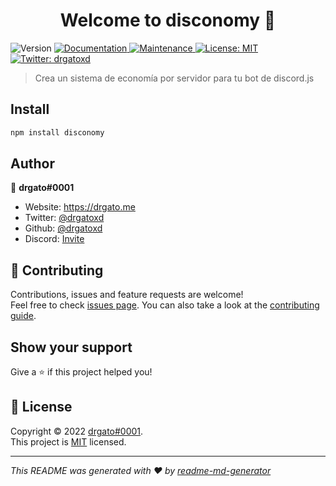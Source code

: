 <h1 align="center">Welcome to disconomy 👋</h1>
<p>
  <img alt="Version" src="https://img.shields.io/badge/version-1.0.0-blue.svg?cacheSeconds=2592000" />
  <a href="https://github.com/drgatoxd/disconomy#readme" target="_blank">
    <img alt="Documentation" src="https://img.shields.io/badge/documentation-yes-brightgreen.svg" />
  </a>
  <a href="https://github.com/drgatoxd/disconomy/graphs/commit-activity" target="_blank">
    <img alt="Maintenance" src="https://img.shields.io/badge/Maintained%3F-yes-green.svg" />
  </a>
  <a href="https://github.com/drgatoxd/disconomy/blob/master/LICENSE" target="_blank">
    <img alt="License: MIT" src="https://img.shields.io/github/license/drgatoxd/disconomy" />
  </a>
  <a href="https://twitter.com/drgatoxd" target="_blank">
    <img alt="Twitter: drgatoxd" src="https://img.shields.io/twitter/follow/drgatoxd.svg?style=social" />
  </a>
</p>

> Crea un sistema de economía por servidor para tu bot de discord.js

## Install

```sh
npm install disconomy
```

## Author

👤 **drgato#0001**

- Website: https://drgato.me
- Twitter: [@drgatoxd](https://twitter.com/drgatoxd)
- Github: [@drgatoxd](https://github.com/drgatoxd)
- Discord: [Invite](https://discord.gg/Z4wj6gYyvE)

## 🤝 Contributing

Contributions, issues and feature requests are welcome!<br />Feel free to check [issues page](https://github.com/drgatoxd/disconomy/issues). You can also take a look at the [contributing guide](https://github.com/drgatoxd/disconomy/blob/main/Contributing.md).

## Show your support

Give a ⭐️ if this project helped you!

## 📝 License

Copyright © 2022 [drgato#0001](https://github.com/drgatoxd).<br />
This project is [MIT](https://github.com/drgatoxd/disconomy/blob/master/LICENSE) licensed.

---

_This README was generated with ❤️ by [readme-md-generator](https://github.com/kefranabg/readme-md-generator)_

